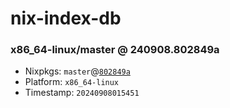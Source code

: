 # nix-index-db
### x86_64-linux/master @ 240908.802849a
- Nixpkgs: `master`@[`802849a`](https://github.com/NixOS/nixpkgs/commit/802849aee160118bcad712e6c36d735e4ce7a705)
- Platform: `x86_64-linux`
- Timestamp: `20240908015451`
